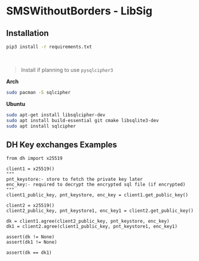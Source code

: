 # SMSWithoutBorders - LibSig

## Installation

```bash
pip3 install -r requirements.txt
```
<br>

> Install if planning to use `pysqlcipher3`

**Arch**
```bash
sudo pacman -S sqlcipher
```

**Ubuntu**
```bash
sudo apt-get install libsqlcipher-dev
sudo apt install build-essential git cmake libsqlite3-dev
sudo apt install sqlcipher
```


## DH Key exchanges Examples
```python3
from dh import x25519

client1 = x25519()
"""
pnt_keystore:- store to fetch the private key later
enc_key:- required to decrypt the encrypted sql file (if encrypted)
"""
client1_public_key, pnt_keystore, enc_key = client1.get_public_key()

client2 = x25519()
client2_public_key, pnt_keystore1, enc_key1 = client2.get_public_key()

dk = client1.agree(client2_public_key, pnt_keystore, enc_key)
dk1 = client2.agree(client1_public_key, pnt_keystore1, enc_key1)

assert(dk != None)
assert(dk1 != None)

assert(dk == dk1)
```
